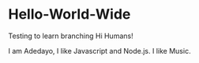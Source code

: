 # Hello-World-Wide
Testing to learn branching
Hi Humans!

I am Adedayo, I like Javascript and Node.js.
I like Music.
